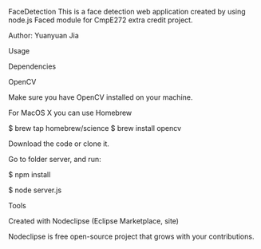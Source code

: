 FaceDetection
This is a face detection web application created by using node.js Faced module for CmpE272 extra credit project.

Author: Yuanyuan Jia

Usage

Dependencies

OpenCV

Make sure you have OpenCV installed on your machine.

For MacOS X you can use Homebrew

$ brew tap homebrew/science $ brew install opencv

Download the code or clone it.

Go to folder server, and run:

$ npm install

$ node server.js

Tools

Created with Nodeclipse (Eclipse Marketplace, site)

Nodeclipse is free open-source project that grows with your contributions.